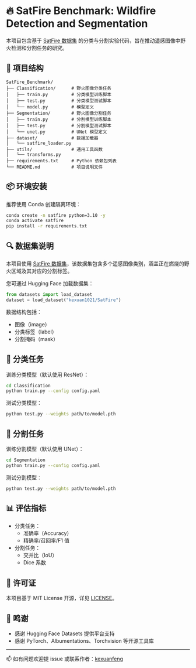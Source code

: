 
# 🔥 SatFire Benchmark: Wildfire Detection and Segmentation

本项目包含基于 [SatFire 数据集](https://huggingface.co/datasets/kexuan1021/SatFire) 的分类与分割实验代码，旨在推动遥感图像中野火检测和分割任务的研究。

## 📁 项目结构

```
SatFire_Benchmark/
├── Classification/      # 野火图像分类任务
│   ├── train.py         # 分类模型训练脚本
│   ├── test.py          # 分类模型测试脚本
│   └── model.py         # 模型定义
├── Segmentation/        # 野火图像分割任务
│   ├── train.py         # 分割模型训练脚本
│   ├── test.py          # 分割模型测试脚本
│   └── unet.py          # UNet 模型定义
├── dataset/             # 数据加载器
│   └── satfire_loader.py
├── utils/               # 通用工具函数
│   └── transforms.py
├── requirements.txt     # Python 依赖包列表
└── README.md            # 项目说明文件
```

## 📦 环境安装

推荐使用 Conda 创建隔离环境：

```bash
conda create -n satfire python=3.10 -y
conda activate satfire
pip install -r requirements.txt
```

## 🔍 数据集说明

本项目使用 [SatFire 数据集](https://huggingface.co/datasets/kexuan1021/SatFire)，该数据集包含多个遥感图像类别，涵盖正在燃烧的野火区域及其对应的分割标签。

您可通过 Hugging Face 加载数据集：

```python
from datasets import load_dataset
dataset = load_dataset("kexuan1021/SatFire")
```

数据结构包括：
- 图像（image）
- 分类标签（label）
- 分割掩码（mask）

## 🧠 分类任务

训练分类模型（默认使用 ResNet）：

```bash
cd Classification
python train.py --config config.yaml
```

测试分类模型：

```bash
python test.py --weights path/to/model.pth
```

## 🎯 分割任务

训练分割模型（默认使用 UNet）：

```bash
cd Segmentation
python train.py --config config.yaml
```

测试分割模型：

```bash
python test.py --weights path/to/model.pth
```

## 📊 评估指标

- 分类任务：
  - 准确率（Accuracy）
  - 精确率/召回率/F1 值
- 分割任务：
  - 交并比（IoU）
  - Dice 系数

## 📄 许可证

本项目基于 MIT License 开源，详见 [LICENSE](LICENSE)。

## 🙌 鸣谢

- 感谢 Hugging Face Datasets 提供平台支持
- 感谢 PyTorch、Albumentations、Torchvision 等开源工具库

---

📫 如有问题欢迎提 issue 或联系作者：[kexuanfeng](https://github.com/kexuanfeng)
